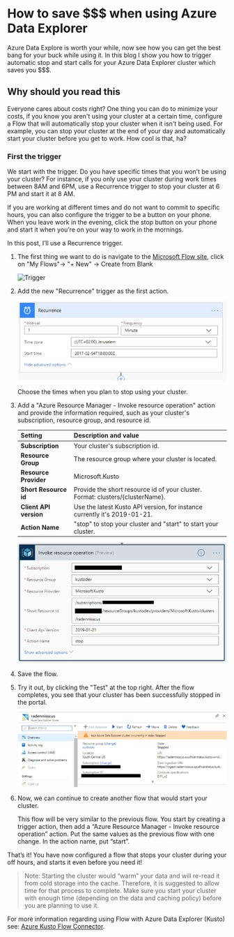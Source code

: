 # How to save $$$ when using Azure Data Explorer

Azure Data Explore is worth your while, now see how you can get the best bang for your buck while using it. In this blog I show you how to trigger automatic stop and start calls for your Azure Data Explorer cluster which saves you $$$.

## Why should you read this

Everyone cares about costs right? One thing you can do to minimize your costs, if you know you aren't using your cluster at a certain time, configure a Flow that will automatically stop your cluster when it isn't being used. For example, you can stop your cluster at the end of your day and automatically start your cluster before you get to work. How cool is that, ha?

### First the trigger

We start with the trigger. Do you have specific times that you won’t be using your cluster? For instance, if you only use your cluster during work times between 8AM and 6PM, use a Recurrence trigger to stop your cluster at 6 PM and start it at 8 AM.

If you are working at different times and do not want to commit to specific hours, you can also configure the trigger to be a button on your phone. When you leave work in the evening, click the stop button on your phone and start it when you’re on your way to work in the mornings.

In this post, I’ll use a Recurrence trigger.

1. The first thing we want to do is navigate to the [Microsoft Flow site](https://preview.flow.microsoft.com/en-us/), click on "My Flows"-> "+ New" -> Create from Blank

    ![Trigger](../resources/images/create-flow-from-blank.PNG "Trigger")

1. Add the new "Recurrence" trigger as the first action.

    ![Add recurrence trigger](../resources/images/trigger-6pm.PNG "Add recurrence trigger")

    Choose the times when you plan to stop using your cluster.

1. Add a "Azure Resource Manager - Invoke resource operation" action and provide the information required, such as your cluster's subscription, resource group, and resource id.

    | Setting   | Description and value   |
    | --------- | ----------------------- |
    | **Subscription** | Your cluster's subscription id. |
    | **Resource Group** | The resource group where your cluster is located. |
    | **Resource Provider** | Microsoft.Kusto |
    | **Short Resource id** | Provide the short resource id of your cluster. Format: clusters/{clusterName}. |
    | **Client API version** | Use the latest Kusto API version, for instance currently it's 2019-01-21. |
    | **Action Name** | "stop" to stop your cluster and "start" to start your cluster. |

    ![Add recurrence trigger](../resources/images/azure-resource-manager-invoke.PNG "Add recurrence trigger")

1. Save the flow.

1. Try it out, by clicking the "Test" at the top right. After the flow completes,  you see that your cluster has been successfully stopped in the portal.

    ![Add recurrence trigger](../resources/images/cluster-stopped.PNG "Add recurrence trigger")

1. Now, we can continue to create another flow that would start your cluster.

    This flow will be very similar to the previous flow. You start by creating a trigger action, then add a “Azure Resource Manager - Invoke resource operation” action. Put the same values as the previous flow with one change. In the action name, put “start”.

That’s it! You have now configured a flow that stops your cluster during your off hours, and starts it even before you need it!

> Note: Starting the cluster would “warm” your data and will re-read it from cold storage into the cache. Therefore, it is suggested to allow time for that process to complete. Make sure you start your cluster with enough time (depending on the data and caching policy) before you are planning to use it.

For more information regarding using Flow with Azure Data Explorer (Kusto) see: [Azure Kusto Flow Connector](https://docs.microsoft.com/en-us/azure/kusto/tools/flow).